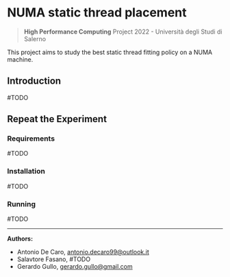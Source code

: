 # NUMA static thread placement
>**High Performance Computing** Project 2022 - Università degli Studi di Salerno

This project aims to study the best static thread fitting policy on a NUMA machine.

## Introduction
#TODO

## Repeat the Experiment

### Requirements
#TODO
### Installation
#TODO
### Running
#TODO

---
**Authors:**
- Antonio De Caro, antonio.decaro99@outlook.it
- Salavtore Fasano, #TODO
- Gerardo Gullo, gerardo.gullo@gmail.com
